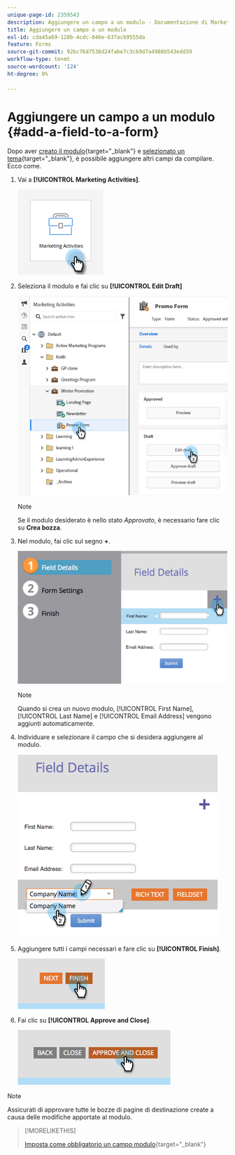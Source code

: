 ```yaml
---
unique-page-id: 2359543
description: Aggiungere un campo a un modulo - Documentazione di Marketo - Documentazione del prodotto
title: Aggiungere un campo a un modulo
exl-id: cda45a69-128b-4cdc-846e-637acb9555da
feature: Forms
source-git-commit: 92bc76d7538d24fabe7c3c69d7a4988b543edd39
workflow-type: tm+mt
source-wordcount: '124'
ht-degree: 0%

---
```


# Aggiungere un campo a un modulo {#add-a-field-to-a-form}

Dopo aver [creato il modulo](/help/marketo/product-docs/demand-generation/forms/creating-a-form/create-a-form.md){target="_blank"} e [selezionato un tema](/help/marketo/product-docs/demand-generation/forms/creating-a-form/select-a-form-theme.md){target="_blank"}, è possibile aggiungere altri campi da compilare. Ecco come.

1. Vai a **[!UICONTROL Marketing Activities]**.

   ![](assets/add-a-field-to-a-form-1.png)

1. Seleziona il modulo e fai clic su **[!UICONTROL Edit Draft]**

   ![](assets/add-a-field-to-a-form-2.png)

   >[!NOTE]
   >
   >Se il modulo desiderato è nello stato _Approvato_, è necessario fare clic su **Crea bozza**.

1. Nel modulo, fai clic sul segno **+**.

   ![](assets/add-a-field-to-a-form-3.png)

   >[!NOTE]
   >
   >Quando si crea un nuovo modulo, [!UICONTROL First Name], [!UICONTROL Last Name] e [!UICONTROL Email Address] vengono aggiunti automaticamente.

1. Individuare e selezionare il campo che si desidera aggiungere al modulo.

   ![](assets/add-a-field-to-a-form-4.png)

1. Aggiungere tutti i campi necessari e fare clic su **[!UICONTROL Finish]**.

   ![](assets/add-a-field-to-a-form-5.png)

1. Fai clic su **[!UICONTROL Approve and Close]**.

   ![](assets/add-a-field-to-a-form-6.png)

>[!NOTE]
>
>Assicurati di approvare tutte le bozze di pagine di destinazione create a causa delle modifiche apportate al modulo.

>[!MORELIKETHIS]
>
>[Imposta come obbligatorio un campo modulo](/help/marketo/product-docs/demand-generation/forms/creating-a-form/make-a-form-field-required.md){target="_blank"}
